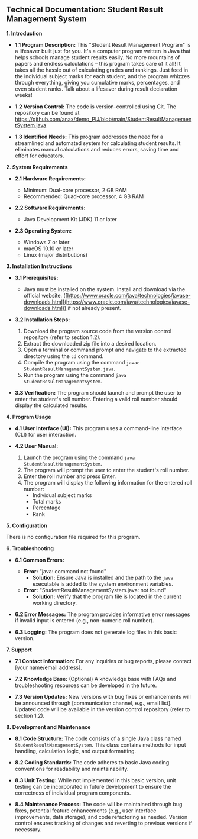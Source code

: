 ## Technical Documentation: Student Result Management System

**1. Introduction**

* **1.1 Program Description:**
This "Student Result Management Program" is a lifesaver built just for you. It's a computer program written in Java that helps schools manage student results easily. No more mountains of papers and endless calculations – this program takes care of it all! It takes all the hassle out of calculating grades and rankings. Just feed in the individual subject marks for each student, and the program whizzes through everything, giving you cumulative marks, percentages, and even student ranks. Talk about a lifesaver during result declaration weeks!

* **1.2 Version Control:**
The code is version-controlled using Git. The repository can be found at https://github.com/anax/demo_PIJ/blob/main/StudentResultManagementSystem.java

* **1.3 Identified Needs:**
This program addresses the need for a streamlined and automated system for calculating student results. It eliminates manual calculations and reduces errors, saving time and effort for educators.

**2. System Requirements**

* **2.1 Hardware Requirements:**
    * Minimum: Dual-core processor, 2 GB RAM
    * Recommended: Quad-core processor, 4 GB RAM

* **2.2 Software Requirements:**
    * Java Development Kit (JDK) 11 or later

* **2.3 Operating System:**
    * Windows 7 or later
    * macOS 10.10 or later
    * Linux (major distributions)

**3. Installation Instructions**

* **3.1 Prerequisites:**
    * Java must be installed on the system. Install and download via the official website.
 ([https://www.oracle.com/java/technologies/javase-downloads.html](https://www.oracle.com/java/technologies/javase-downloads.html)) if not already present.

* **3.2 Installation Steps:**
    1. Download the program source code from the version control repository (refer to section 1.2).
    2. Extract the downloaded zip file into a desired location.
    3. Open a terminal or command prompt and navigate to the extracted directory using the `cd` command.
    4. Compile the program using the command `javac StudentResultManagementSystem.java`.
    5. Run the program using the command `java StudentResultManagementSystem`.

* **3.3 Verification:**
    The program should launch and prompt the user to enter the student's roll number. Entering a valid roll number should display the calculated results.

**4. Program Usage**

* **4.1 User Interface (UI):**
This program uses a command-line interface (CLI) for user interaction.

* **4.2 User Manual:**
    1. Launch the program using the command `java StudentResultManagementSystem`.
    2. The program will prompt the user to enter the student's roll number.
    3. Enter the roll number and press Enter.
    4. The program will display the following information for the entered roll number:
        * Individual subject marks
        * Total marks
        * Percentage
        * Rank

**5. Configuration**

There is no configuration file required for this program.

**6. Troubleshooting**

* **6.1 Common Errors:**
    * **Error:** "java: command not found"
        * **Solution:** Ensure Java is installed and the path to the `java` executable is added to the system environment variables.
    * **Error:** "StudentResultManagementSystem.java: not found"
        * **Solution:** Verify that the program file is located in the current working directory.

* **6.2 Error Messages:**
The program provides informative error messages if invalid input is entered (e.g., non-numeric roll number).

* **6.3 Logging:**
The program does not generate log files in this basic version.

**7. Support**

* **7.1 Contact Information:**
For any inquiries or bug reports, please contact [your name/email address].

* **7.2 Knowledge Base:** (Optional)
A knowledge base with FAQs and troubleshooting resources can be developed in the future.

* **7.3 Version Updates:**
New versions with bug fixes or enhancements will be announced through [communication channel, e.g., email list]. Updated code will be available in the version control repository (refer to section 1.2).

**8. Development and Maintenance**

* **8.1 Code Structure:**
The code consists of a single Java class named `StudentResultManagementSystem`. This class contains methods for input handling, calculation logic, and output formatting.

* **8.2 Coding Standards:**
The code adheres to basic Java coding conventions for readability and maintainability.

* **8.3 Unit Testing:**
While not implemented in this basic version, unit testing can be incorporated in future development to ensure the correctness of individual program components.

* **8.4 Maintenance Process:**
The code will be maintained through bug fixes, potential feature enhancements (e.g., user interface improvements, data storage), and code refactoring as needed. Version control ensures tracking of changes and reverting to previous versions if necessary.

